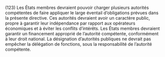 (123) Les États membres devraient pouvoir charger plusieurs autorités compétentes de faire appliquer le large éventail d’obligations prévues dans la présente directive. Ces autorités devraient avoir un caractère public, propre à garantir leur indépendance par rapport aux opérateurs économiques et à éviter les conflits d’intérêts. Les États membres devraient garantir un financement approprié de l’autorité compétente, conformément à leur droit national. La désignation d’autorités publiques ne devrait pas empêcher la délégation de fonctions, sous la responsabilité de l’autorité compétente.